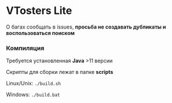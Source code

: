 # VTosters Lite
О багах сообщать в issues, **просьба не создавать дубликаты и воспользоваться поиском**
### Компиляция
Требуется установленная **Java** >11 версии

Скрипты для сборки лежат в папке **scripts**

Linux/Unix: ```./build.sh```

Windows: ```./build.bat```
